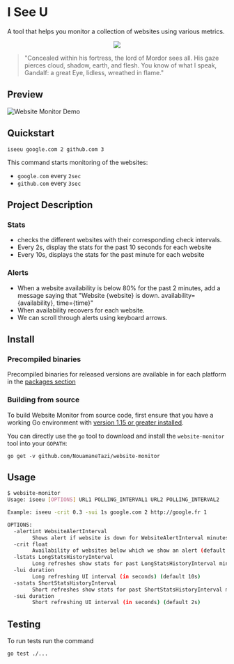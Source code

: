 # I See U

A tool that helps you monitor a collection of websites using various metrics.

<p align="center">
  <img src="https://static.wikia.nocookie.net/dumbledoresarmyroleplay/images/0/09/Vigilance.gif/revision/latest?cb=20180516193632" />
</p>

> "Concealed within his fortress, the lord of Mordor sees all. His gaze pierces cloud, shadow, earth, and flesh. You know of what I speak, Gandalf: a great Eye, lidless, wreathed in flame."

## Preview

![Website Monitor Demo](demo.gif)

## Quickstart

    iseeu google.com 2 github.com 3

This command starts monitoring of the websites:

* `google.com` every `2sec`
* `github.com` every `3sec`

## Project Description

### Stats

* checks the different websites with their corresponding check intervals.
* Every 2s, display the stats for the past 10 seconds for each website
* Every 10s, displays the stats for the past minute for each website

### Alerts

* When a website availability is below 80% for the past 2 minutes, add a message saying that "Website {website} is down. availability={availability}, time={time}"
* When availability recovers for each website.
* We can scroll through alerts using keyboard arrows.

## Install

### Precompiled binaries

Precompiled binaries for released versions are available in for each platform in the [packages section](https://github.com/NouamaneTazi/website-monitor/releases/)

### Building from source

To build Website Monitor from source code, first ensure that you have a working
Go environment with [version 1.15 or greater installed](https://golang.org/doc/install).

You can directly use the `go` tool to download and install the `website-monitor` tool into your `GOPATH`:

    go get -v github.com/NouamaneTazi/website-monitor

## Usage

```bash
$ website-monitor
Usage: iseeu [OPTIONS] URL1 POLLING_INTERVAL1 URL2 POLLING_INTERVAL2

Example: iseeu -crit 0.3 -sui 1s google.com 2 http://google.fr 1

OPTIONS:
  -alertint WebsiteAlertInterval
        Shows alert if website is down for WebsiteAlertInterval minutes (default 10s)
  -crit float
        Availability of websites below which we show an alert (default 0.8)
  -lstats LongStatsHistoryInterval
        Long refreshes show stats for past LongStatsHistoryInterval minutes (default 1m0s)
  -lui duration
        Long refreshing UI interval (in seconds) (default 10s)
  -sstats ShortStatsHistoryInterval
        Short refreshes show stats for past ShortStatsHistoryInterval minutes (default 10s)
  -sui duration
        Short refreshing UI interval (in seconds) (default 2s)
```

## Testing

To run tests run the command

```bash
go test ./...
```
